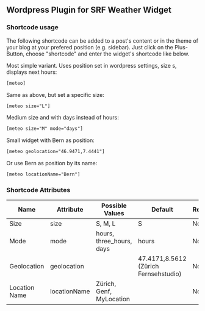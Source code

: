 ## Wordpress Plugin for SRF Weather Widget

### Shortcode usage

The following shortcode can be added to a post's content or in the theme of your blog at your prefered position (e.g. sidebar). Just click on the Plus-Button, choose "shortcode" and enter the widget's shortcode like below.  

Most simple variant. Uses position set in wordpress settings, size s, displays next hours:
```html
[meteo]
```

Same as above, but set a specific size:
```html
[meteo size="L"]
```

Medium size and with days instead of hours:
```html
[meteo size="M" mode="days"]
```

Small widget with Bern as position:
```html
[meteo geolocation="46.9471,7.4441"]
```

Or use Bern as position by its name:
```html
[meteo locationName="Bern"]
```

### Shortcode Attributes

| Name          | Attribute           | Possible Values          | Default                               | Required |
|---------------|---------------------| ------------------------ | ------------------------------------- | -------- |
| Size          | size                | S, M, L                  | S                                     | No       |
| Mode          | mode                | hours, three_hours, days | hours                                 | No       |
| Geolocation   | geolocation         |                          | 47.4171,8.5612 (Zürich Fernsehstudio) | No       |
| Location Name | locationName        | Zürich, Genf, MyLocation |                                       | No       |
